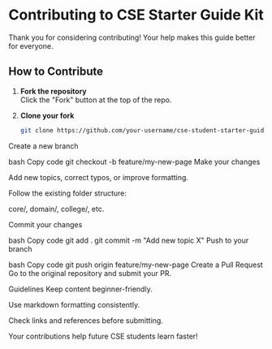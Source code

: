 # Contributing to CSE Starter Guide Kit

Thank you for considering contributing! Your help makes this guide better for everyone.

## How to Contribute
1. **Fork the repository**  
   Click the "Fork" button at the top of the repo.

2. **Clone your fork**  
   ```bash
   git clone https://github.com/your-username/cse-student-starter-guide.git
Create a new branch

bash
Copy code
git checkout -b feature/my-new-page
Make your changes

Add new topics, correct typos, or improve formatting.

Follow the existing folder structure:

core/, domain/, college/, etc.

Commit your changes

bash
Copy code
git add .
git commit -m "Add new topic X"
Push to your branch

bash
Copy code
git push origin feature/my-new-page
Create a Pull Request
Go to the original repository and submit your PR.

Guidelines
Keep content beginner-friendly.

Use markdown formatting consistently.

Check links and references before submitting.

Your contributions help future CSE students learn faster!